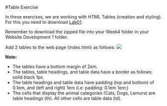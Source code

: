 
#Table Exercise

In these exercises, we are working with HTML Tables (creation and styling). For this you need to download [Lab01](archives/Lab01.zip). 

Remember to download the zipped file into your Week4 folder in your Website Development 1 folder.

Add 2 tables to the web page (index.html) as follows:
![](img/screen.png)

**Note:**  
-  The tables have a bottom margin of 2em.  
-  The tables, table headings, and table data have a border as follows:  solid black 1px.  
-  The table headings and table data have padding (top and bottom) of 0.1em, and (left and right) 1em (i.e: padding: 0.1em 1em;)  
-  The cells that display the animal categories (Cats,  Dogs,  Lemurs)  are table headings (th). All other cells are table data (td).  


